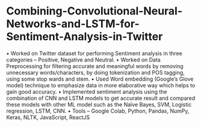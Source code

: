 # Combining-Convolutional-Neural-Networks-and-LSTM-for-Sentiment-Analysis-in-Twitter

• Worked on Twitter dataset for performing Sentiment analysis in three categories – Positive, Negative and Neutral.
• Worked on Data Preprocessing for filtering accurate and meaningful words by removing unnecessary words/characters, by doing tokenization and POS tagging, using some stop wards and stem.
• Used Word embedding (Google’s Glove model) technique to emphasize data in more elaborative way which helps to gain good accuracy.
• Implemented sentiment analysis using the combination of CNN and LSTM models to get accurate result and compared these models with other ML model such as the Naïve Bayes, SVM, Logistic regression, LSTM, CNN.
• Tools – Google Colab, Python, Pandas, NumPy, Keras, NLTK, JavaScript, ReactJS

